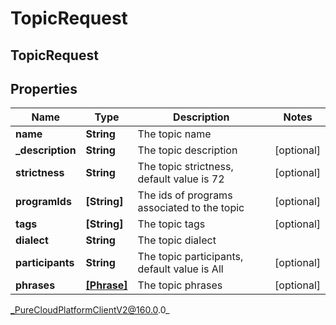 # TopicRequest

## TopicRequest

## Properties

|Name | Type | Description | Notes|
|------------ | ------------- | ------------- | -------------|
| **name** | **String** | The topic name | |
| **_description** | **String** | The topic description | [optional] |
| **strictness** | **String** | The topic strictness, default value is 72 | [optional] |
| **programIds** | **[String]** | The ids of programs associated to the topic | [optional] |
| **tags** | **[String]** | The topic tags | [optional] |
| **dialect** | **String** | The topic dialect | |
| **participants** | **String** | The topic participants, default value is All | [optional] |
| **phrases** | [**[Phrase]**](Phrase) | The topic phrases | [optional] |



_PureCloudPlatformClientV2@160.0.0_

